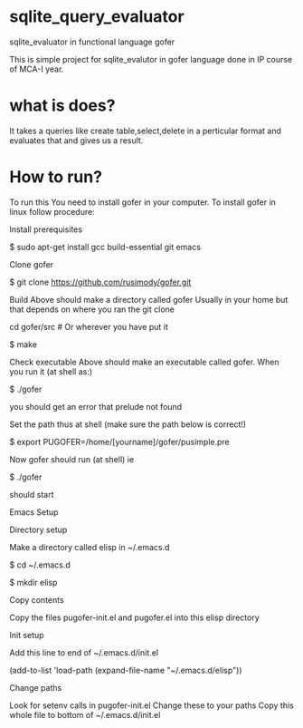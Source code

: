 # sqlite_query_evaluator
sqlite_evaluator in functional language gofer 

This is simple project for sqlite_evalutor in gofer language done in IP course of MCA-I year. 

# what is does?
   It takes a queries like create table,select,delete in a perticular format and evaluates that and gives us a result.

# How to run?
To run this You need to install gofer in your computer.
To install gofer in linux follow procedure:

Install prerequisites

$ sudo apt-get install gcc build-essential git emacs

Clone gofer

$ git clone https://github.com/rusimody/gofer.git

Build
Above should make a directory called gofer Usually in your home but that depends on where you ran the git clone

cd gofer/src # Or wherever you have put it

$ make

Check executable
Above should make an executable called gofer. When you run it (at shell as:)


$ ./gofer

you should get an error that prelude not found

Set the path thus at shell (make sure the path below is correct!)

$ export PUGOFER=/home/[yourname]/gofer/pusimple.pre

Now gofer should run (at shell) ie

$ ./gofer

should start

Emacs Setup

Directory setup

Make a directory called elisp in ~/.emacs.d

$ cd ~/.emacs.d

$ mkdir elisp

Copy contents

Copy the files pugofer-init.el and pugofer.el into this elisp directory

Init setup

Add this line to end of ~/.emacs.d/init.el

(add-to-list 'load-path (expand-file-name "~/.emacs.d/elisp"))

Change paths

Look for setenv calls in pugofer-init.el Change these to your paths Copy this whole file to bottom of ~/.emacs.d/init.el
    
